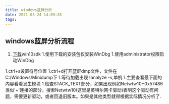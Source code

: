 ```yaml
---
title: windows蓝屏分析
date: 2021-03-24 14:09:35
tags:
---
```



## windows蓝屏分析流程

1. [下载](https://developer.microsoft.com/zh-cn/windows/downloads/windows-10-sdk/)win10sdk
1.使用下载的安装包仅安装WinDbg 
1.使用administrator权限启动WinDbg 
<!-- more -->
1.ctrl+s设置符号位置
1.ctrl+d打开蓝屏dmp文件，文件在C:/Windows/Minidump下
1.等待加载出现 !analyze -v,单机
1.主要查看最下面的内容看看发生模块
1.检查STACK_TEXT部分，如果出现例如Netwtw10+0x57486类似'+'连接的部分，搜索Netwtw10(这里是英特尔网卡驱动)表明这个驱动有问题，需要更新驱动，或者回退旧版本。如果是其他类型就得根据实际情况分析了.  
